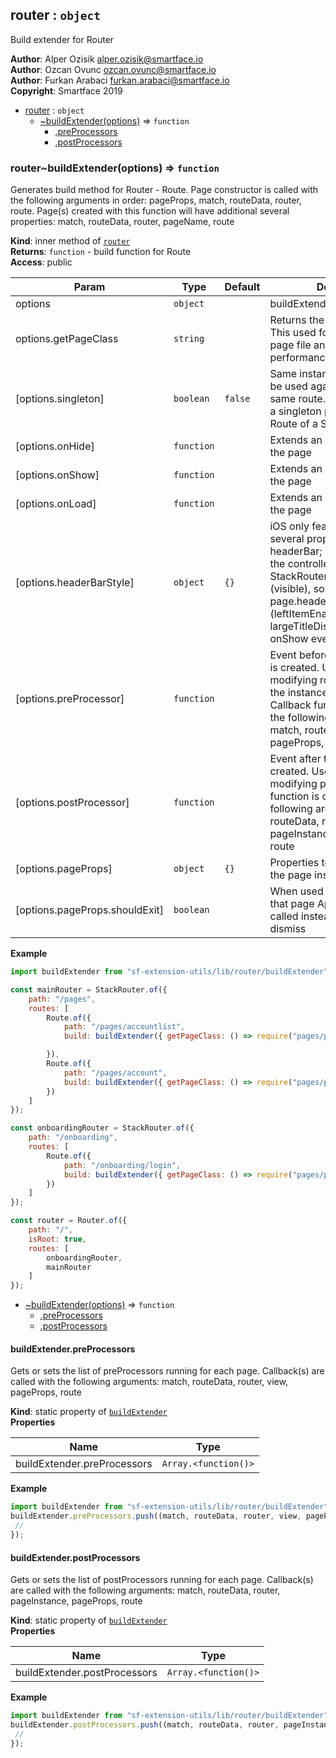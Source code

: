<a name="module_router"></a>

## router : <code>object</code>
Build extender for Router

**Author**: Alper Ozisik <alper.ozisik@smartface.io>  
**Author**: Ozcan Ovunc <ozcan.ovunc@smartface.io>  
**Author**: Furkan Arabaci <furkan.arabaci@smartface.io>  
**Copyright**: Smartface 2019  

* [router](#module_router) : <code>object</code>
    * [~buildExtender(options)](#module_router..buildExtender) ⇒ <code>function</code>
        * [.preProcessors](#module_router..buildExtender.preProcessors)
        * [.postProcessors](#module_router..buildExtender.postProcessors)

<a name="module_router..buildExtender"></a>

### router~buildExtender(options) ⇒ <code>function</code>
Generates build method for Router - Route.
Page constructor is called with the following arguments in order: pageProps, match, routeData, router, route.
Page(s) created with this function will have additional several properties: match, routeData, router, pageName, route

**Kind**: inner method of [<code>router</code>](#module_router)  
**Returns**: <code>function</code> - build function for Route  
**Access**: public  

| Param | Type | Default | Description |
| --- | --- | --- | --- |
| options | <code>object</code> |  | buildExtender configurator |
| options.getPageClass | <code>string</code> |  | Returns the class of the page. This used for lazy loading of a page file and helps the performance. |
| [options.singleton] | <code>boolean</code> | <code>false</code> | Same instance of the page will be used again and again for the same route. It is advised to use a singleton page for each first Route of a StackRouter |
| [options.onHide] | <code>function</code> |  | Extends an onHide event for the page |
| [options.onShow] | <code>function</code> |  | Extends an onShow event for the page |
| [options.onLoad] | <code>function</code> |  | Extends an onLoad event for the page |
| [options.headerBarStyle] | <code>object</code> | <code>{}</code> | iOS only feature. Assigns several properties to the headerBar; some of them the the controller of the StackRouter:Controller  (visible), some of them to the page.headerBar:NavigationItem (leftItemEnabled, largeTitleDisplayMode) at the onShow event of the page |
| [options.preProcessor] | <code>function</code> |  | Event before the page instance is created. Useful when modifying route params before the instance is created. Callback function is called with the following arguments: match, routeData, router, view, pageProps, route |
| [options.postProcessor] | <code>function</code> |  | Event after the page instance is created. Useful when modifying page. Callback function is called with the following arguments: match, routeData, router, pageInstance, pageProps, route |
| [options.pageProps] | <code>object</code> | <code>{}</code> | Properties to be assigned to the page instance |
| [options.pageProps.shouldExit] | <code>boolean</code> |  | When used with goBack, on that page Application.exit is called instead of goBack or dismiss |

**Example**  
```js
import buildExtender from "sf-extension-utils/lib/router/buildExtender";

const mainRouter = StackRouter.of({
    path: "/pages",
    routes: [
        Route.of({
            path: "/pages/accountlist",
            build: buildExtender({ getPageClass: () => require("pages/pgAccounts") })

        }),
        Route.of({
            path: "/pages/account",
            build: buildExtender({ getPageClass: () => require("pages/pgAccount") })
        })
    ]
});

const onboardingRouter = StackRouter.of({
    path: "/onboarding",
    routes: [
        Route.of({
            path: "/onboarding/login",
            build: buildExtender({ getPageClass: () => require("pages/pgLogin") })
        })
    ]
});

const router = Router.of({
    path: "/",
    isRoot: true,
    routes: [
        onboardingRouter,
        mainRouter
    ]
});
```

* [~buildExtender(options)](#module_router..buildExtender) ⇒ <code>function</code>
    * [.preProcessors](#module_router..buildExtender.preProcessors)
    * [.postProcessors](#module_router..buildExtender.postProcessors)

<a name="module_router..buildExtender.preProcessors"></a>

#### buildExtender.preProcessors
Gets or sets the list of preProcessors running for each page. Callback(s) are called with the following arguments: match, routeData, router, view, pageProps, route

**Kind**: static property of [<code>buildExtender</code>](#module_router..buildExtender)  
**Properties**

| Name | Type |
| --- | --- |
| buildExtender.preProcessors | <code>Array.&lt;function()&gt;</code> | 

**Example**  
```js
import buildExtender from "sf-extension-utils/lib/router/buildExtender";
buildExtender.preProcessors.push((match, routeData, router, view, pageProps, route) => {
 //
});
```
<a name="module_router..buildExtender.postProcessors"></a>

#### buildExtender.postProcessors
Gets or sets the list of postProcessors running for each page. Callback(s) are called with the following arguments: match, routeData, router, pageInstance, pageProps, route

**Kind**: static property of [<code>buildExtender</code>](#module_router..buildExtender)  
**Properties**

| Name | Type |
| --- | --- |
| buildExtender.postProcessors | <code>Array.&lt;function()&gt;</code> | 

**Example**  
```js
import buildExtender from "sf-extension-utils/lib/router/buildExtender";
buildExtender.postProcessors.push((match, routeData, router, pageInstance, pageProps, route) => {
 //
});
```
